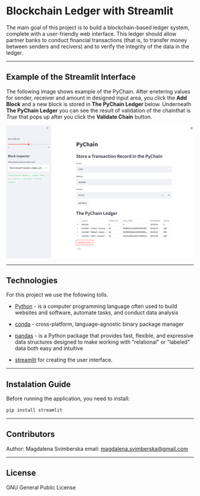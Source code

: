 # Blockchain Ledger with Streamlit

The main goal of this project is to build a blockchain-based ledger system, complete with a user-friendly web interface. This ledger should allow partner banks to conduct financial transactions (that is, to transfer money between senders and recivers) and to verify the integrity of the data in the ledger.

---

## Example of the Streamlit Interface

The following image shows example of the PyChain. After enetering values for sender, receiver and amount in designed input area, you click the **Add Block** and a new block is stored in **The PyChain Ledger** below.
Underneath **The PyChain Ledger** you can see the result of validation of the chainthat is *True* that pops up after you click the **Validate Chain** button.

![Streamlit interface](images/Capture.PNG)

---

## Technologies

For this project we use the following tolls.

* [Python](https://www.coursera.org/articles/what-is-python-used-for-a-beginners-guide-to-using-python) - is a computer programming language often used to build websites and software, automate tasks, and conduct data analysis

* [conda](https://github.com/conda/conda) - cross-platform, language-agnostic binary package manager

* [pandas](https://github.com/pandas-dev/pandas) - is a Python package that provides fast, flexible, and expressive data structures designed to make working with "relational" or "labeled" data both easy and intuitive 

* [streamlit](https://docs.streamlit.io/library/get-started?msclkid=d0e4542fc41111ec998ac26c21f5a09b) for creating the user interface.

---

## Instalation Guide

Before running the application, you need to install:

```python
pip install streamlit
```

---

## Contributors

Author: Magdalena Svimberska
email: magdalena.svimberska@gmail.com

---

## License

GNU General Public License